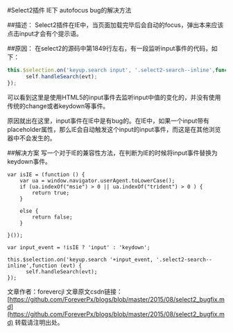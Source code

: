 #Select2插件 IE下 autofocus bug的解决方法

##描述：
Select2插件在IE中，当页面加载完毕后会自动的focus，弹出本来应该点击input才会有个提示语。

##原因：
在select2的源码中第1849行左右，有一段监听input事件的代码，如下：

```js
this.$selection.on('keyup.search input', '.select2-search--inline',function (evt) {
      self.handleSearch(evt);
});
```
可以看到这里是使用HTML5的input事件去监听input中值的变化的，并没有使用传统的change或者keydown等事件。

原因就出在这里，input事件在IE中是有bug的。在IE中，如果一个input带有placeholder属性，那么IE会自动触发这个input的input事件，而这是在其他浏览器中不会发生的。

##解决方案
写一个对于IE的兼容性方法，在判断为IE的时候将input事件替换为keydown事件。

```
var isIE = (function () {
    var ua = window.navigator.userAgent.toLowerCase();
    if (ua.indexOf("msie") > 0 || ua.indexOf("trident") > 0 ) {
        return true;
    }

    else {
        return false;
    }

}());

var input_event = !isIE ? 'input' : 'keydown';

this.$selection.on('keyup.search '+input_event, '.select2-search--inline',function (evt) {
      self.handleSearch(evt);
});
```

文章作者：forevercjl
文章原文csdn链接：[https://github.com/ForeverPx/blogs/blob/master/2015/08/select2_bugfix.md](https://github.com/ForeverPx/blogs/blob/master/2015/08/select2_bugfix.md)
转载请注明出处。